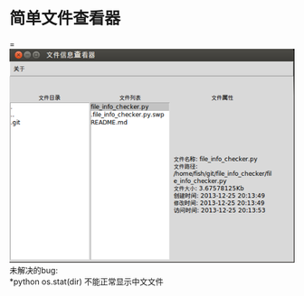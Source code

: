 简单文件查看器
=============
 
=
	![](https://github.com/fish267/file_info_checker/blob/master/Screenshot%20from%202013-12-25%2020:14:03.png)
未解决的bug:<br>
	*python os.stat(dir) 不能正常显示中文文件
